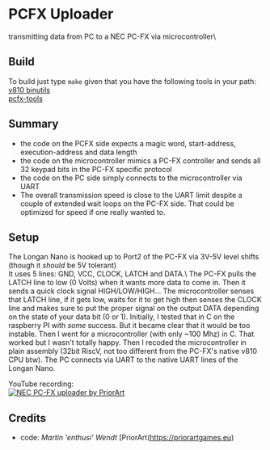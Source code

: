 # PCFX Uploader
transmitting data from PC to a NEC PC-FX via microcontroller\

## Build
To build just type ```make``` given that you have the following tools in your path:\
[v810 binutils](https://github.com/jbrandwood/v810-gcc)\
[pcfx-tools](https://github.com/jbrandwood/pcfxtools)

## Summary
- the code on the PCFX side expects a magic word, start-address, execution-address and data length
- the code on the microcontroller mimics a PC-FX controller and sends all 32 keypad bits in the PC-FX specific protocol
- the code on the PC side simply connects to the microcontroller via UART
- The overall transmission speed is close to the UART limit despite a couple of extended wait loops on the PC-FX side. That could be optimized for speed if one really wanted to.

## Setup
The Longan Nano is hooked up to Port2 of the PC-FX via 3V-5V level shifts (though it _should_ be 5V tolerant)\
It uses 5 lines: GND, VCC, CLOCK, LATCH and DATA.\\
The PC-FX pulls the LATCH line to low (0 Volts) when it wants more data to come in.
Then it sends a quick clock signal HIGH/LOW/HIGH...
The microcontroller senses that LATCH line, if it gets low, waits for it to get high then senses the CLOCK line and makes sure to put the proper
signal on the output DATA depending on the state of your data bit (0 or 1). Initially, I tested that in C on the raspberry PI with _some_ success.
But it became clear that it would be too instable. Then I went for a microcontroller (with only ~100 Mhz) in C. That worked but I wasn't totally happy.
Then I recoded the microcontroller in plain assembly (32bit RiscV, not too different from the PC-FX's native v810 CPU btw).
The PC connects via UART to the native UART lines of the Longan Nano.



YouTube recording:\
[![NEC PC-FX uploader by PriorArt](http://img.youtube.com/vi/flS91IILcIk/0.jpg)](https://www.youtube.com/watch?v=flS91IILcIk "NEC PC-FX uploader by PriorArt")

## Credits
- code: *Martin 'enthusi' Wendt* [PriorArt(https://priorartgames.eu)
